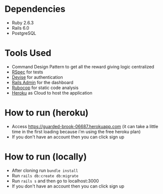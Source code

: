 # Dependencies
- Ruby 2.6.3
- Rails 6.0
- PostgreSQL

# Tools Used
- Command Design Pattern to get all the reward giving logic centralized
- [RSpec](https://rspec.info/) for tests
- [Devise](https://github.com/plataformatec/devise) for authentication
- [Rails Admin](https://github.com/sferik/rails_admin) for the dashboard
- [Rubocop](https://github.com/rubocop-hq/rubocop) for static code analysis
- [Heroku](https://www.heroku.com/) as Cloud to host the application

# How to run (heroku)
- Access https://guarded-brook-06687.herokuapp.com (it can take a little time in the first loading because i'm using the free heroku plan)
- If you don't have an account then you can click sign up

# How to run (locally)

- After cloning run ```bundle install```
- Run ```rails db:create db:migrate```
- Run ```rails s``` and then go to localhost:3000
- If you don't have an account then you can click sign up
